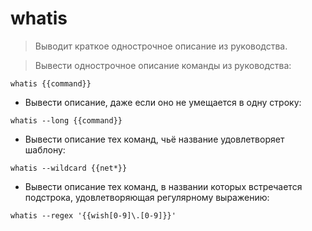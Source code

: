 # whatis

> Выводит краткое однострочное описание из руководства.

> Вывести однострочное описание команды из руководства:

`whatis {{command}}`

- Вывести описание, даже если оно не умещается в одну строку:

`whatis --long {{command}}`

- Вывести описание тех команд, чьё название удовлетворяет шаблону:

`whatis --wildcard {{net*}}`

- Вывести описание тех команд, в названии которых встречается подстрока, удовлетворяющая регулярному выражению:

`whatis --regex '{{wish[0-9]\.[0-9]}}'`
